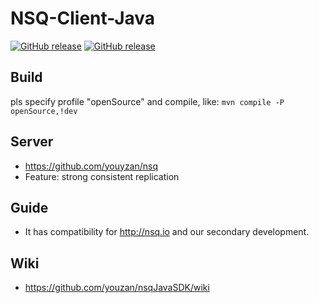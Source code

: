 # NSQ-Client-Java

[![GitHub release](https://img.shields.io/github/release/youzan/nsqJavaSDK.svg)](https://github.com/youzan/nsqJavaSDK/releases/latest)
[![GitHub release](https://img.shields.io/github/release/youzan/nsqJavaSDK/all.svg)](https://github.com/youzan/nsqJavaSDK/releases/tag/2.4.2-os-SNAPSHOT)

## Build
pls specify profile "openSource" and compile, like:
`mvn compile -P openSource,!dev`

## Server
* https://github.com/youyzan/nsq
* Feature: strong consistent replication

## Guide
* It has compatibility for http://nsq.io and our secondary development.

## Wiki
* https://github.com/youzan/nsqJavaSDK/wiki
